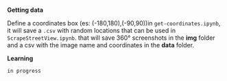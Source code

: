 __Getting data__

Define a coordinates  box (es: (-180,180),(-90,90))in `get-coordinates.ipynb`, it will save a `.csv` with random locations that can be used in `ScrapeStreetView.ipynb`. that will save 360° screenshots in the __img__ folder and a csv with the image name and coordinates in the __data__ folder.

__Learning__

`in progress`
